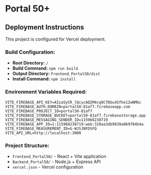 # Portal 50+

## Deployment Instructions

This project is configured for Vercel deployment.

### Build Configuration:
- **Root Directory:** `/`
- **Build Command:** `npm run build`
- **Output Directory:** `Frontend_Portal50/dist`
- **Install Command:** `npm install`

### Environment Variables Required:
```
VITE_FIREBASE_API_KEY=AIzaSyCR_lQcycAQIM4cq9CfDbu4Sfhe12wNMGc
VITE_FIREBASE_AUTH_DOMAIN=portal50-81af7.firebaseapp.com
VITE_FIREBASE_PROJECT_ID=portal50-81af7
VITE_FIREBASE_STORAGE_BUCKET=portal50-81af7.firebasestorage.app
VITE_FIREBASE_MESSAGING_SENDER_ID=115968238719
VITE_FIREBASE_APP_ID=1:115968238719:web:328aa3db9839a869f84b4a
VITE_FIREBASE_MEASUREMENT_ID=G-WJSJNFDSFQ
VITE_API_URL=http://localhost:3000
```

### Project Structure:
- `Frontend_Portal50/` - React + Vite application
- `Backend_Portal50/` - Node.js + Express API
- `vercel.json` - Vercel configuration